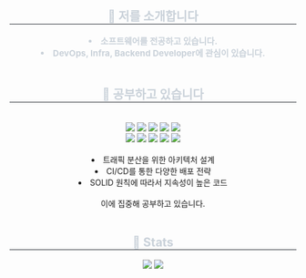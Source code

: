 <div align= "center"> 
    <h2 style="border-bottom: 1px solid #21262d; color: #c9d1d9;"> 🔆 저를 소개합니다 </h2>  
    <div style="font-weight: 700; font-size: 15px; text-align: center; color: #c9d1d9;"> <li> 소프트웨어를 전공하고 있습니다.</li><li> DevOps, Infra, Backend Developer에 관심이 있습니다.  </div> 
    </div>
    <br/> <div align= "center">
    <h2 style="border-bottom: 1px solid #21262d; color: #c9d1d9;"> 🥔 공부하고 있습니다 </h2> <br> 
    <div style="margin: 0 auto; text-align: center;" align= "center"> <img src="https://img.shields.io/badge/Amazon AWS-232F3E?style=plastic&logo=Amazon AWS&logoColor=white">
          <img src="https://img.shields.io/badge/Docker-2496ED?style=plastic&logo=Docker&logoColor=white">
          <img src="https://img.shields.io/badge/Git-F05032?style=plastic&logo=Git&logoColor=white">
          <img src="https://img.shields.io/badge/Github-181717?style=plastic&logo=Github&logoColor=white">
          <img src="https://img.shields.io/badge/Java-007396?style=plastic&logo=Java&logoColor=white">
          <br/><img src="https://img.shields.io/badge/Jenkins-D24939?style=plastic&logo=Jenkins&logoColor=white">
          <img src="https://img.shields.io/badge/Linux-FCC624?style=plastic&logo=Linux&logoColor=white">
          <img src="https://img.shields.io/badge/MySQL-4479A1?style=plastic&logo=MySQL&logoColor=white">
          <img src="https://img.shields.io/badge/Python-3776AB?style=plastic&logo=Python&logoColor=white">
          <img src="https://img.shields.io/badge/Spring Boot-6DB33F?style=plastic&logo=Spring Boot&logoColor=white">
          <br/> <br/> 
          <li> 트래픽 분산을 위한 아키텍처 설계 </li>
          <li> CI/CD를 통한 다양한 배포 전략</li>
          <li> SOLID 원칙에 따라서 지속성이 높은 코드</li>  
          <br/> 
          이에 집중해 공부하고 있습니다. 
    </div> 
    </div>
          <br/> </div>
    </div>
    <div align= "center"> 
    <h2 style="border-bottom: 1px solid #21262d; color: #c9d1d9;"> 🌈 Stats </h2> <div align= "center">  <img src="https://github-readme-stats.vercel.app/api/top-langs/?username=leegaarden&layout=compact&bg_color=180,828282,00000000&title_color=ffffff&text_color=ffffff"
           /> 
   <img src="https://github-readme-stats.vercel.app/api?username=leegaarden&show_icons=true&theme=default"/>
    </div> 
    </div>
